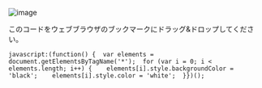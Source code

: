 ![image](https://github.com/feeloursoul/Taittsuu-Black/assets/152250183/29126f72-7431-44a5-8df7-842771fb2f2d)








このコードをウェブブラウザのブックマークにドラッグ&ドロップしてください。
```
javascript:(function() {  var elements = document.getElementsByTagName('*');  for (var i = 0; i < elements.length; i++) {    elements[i].style.backgroundColor = 'black';    elements[i].style.color = 'white';  }})();
```
